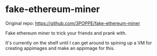 # fake-ethereum-miner

Original repo: https://github.com/3POPPE/fake-ethereum-miner

Fake ethereum miner to trick your friends and prank with.

It's currently on the shelf until I can get around to spining up a VM for creating appimages and make an appimage for this.

